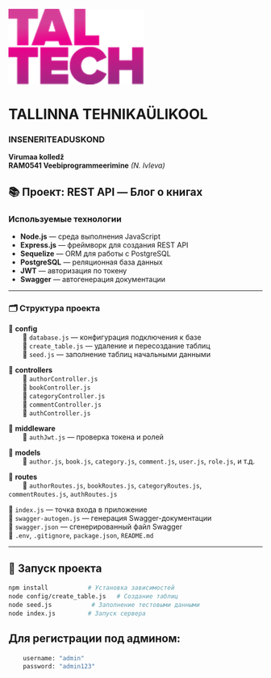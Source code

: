 ![TalTech Logo](images/tal-tech.png)

# TALLINNA TEHNIKAÜLIKOOL

### INSENERITEADUSKOND

**Virumaa kolledž**  
**RAM0541 Veebiprogrammeerimine** _(N. Ivleva)_

## 📚 Проект: REST API — Блог о книгах

### **Используемые технологии**

-   **Node.js** — среда выполнения JavaScript
-   **Express.js** — фреймворк для создания REST API
-   **Sequelize** — ORM для работы с PostgreSQL
-   **PostgreSQL** — реляционная база данных
-   **JWT** — авторизация по токену
-   **Swagger** — автогенерация документации

---

### 🗂️ Структура проекта

📁 **config**  
  📄 `database.js` — конфигурация подключения к базе  
  📄 `create_table.js` — удаление и пересоздание таблиц  
  📄 `seed.js` — заполнение таблиц начальными данными

📁 **controllers**  
  📄 `authorController.js`  
  📄 `bookController.js`  
  📄 `categoryController.js`  
  📄 `commentController.js`  
  📄 `authController.js`

📁 **middleware**  
  📄 `authJwt.js` — проверка токена и ролей

📁 **models**  
  📄 `author.js`, `book.js`, `category.js`, `comment.js`, `user.js`, `role.js`, и т.д.

📁 **routes**  
  📄 `authorRoutes.js`, `bookRoutes.js`, `categoryRoutes.js`, `commentRoutes.js`, `authRoutes.js`

📄 `index.js` — точка входа в приложение  
📄 `swagger-autogen.js` — генерация Swagger-документации  
📄 `swagger.json` — сгенерированный файл Swagger  
📄 `.env`, `.gitignore`, `package.json`, `README.md`

---

## 🚀 Запуск проекта

```bash
npm install           # Установка зависимостей
node config/create_table.js   # Создание таблиц
node seed.js           # Заполнение тестовыми данными
node index.js         # Запуск сервера
```

## Для регистрации под админом:

```bash
    username: "admin"
    password: "admin123"
```
